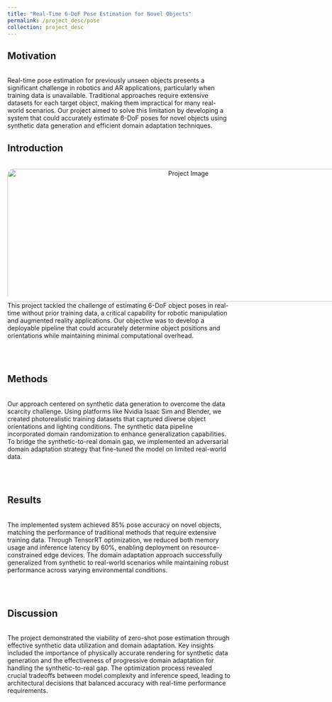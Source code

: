 ```yaml
---
title: "Real-Time 6-DoF Pose Estimation for Novel Objects"
permalink: /project_desc/pose
collection: project_desc
---
```


<h2>Motivation</h2><br>
Real-time pose estimation for previously unseen objects presents a significant challenge in robotics and AR applications, particularly when training data is unavailable. Traditional approaches require extensive datasets for each target object, making them impractical for many real-world scenarios. Our project aimed to solve this limitation by developing a system that could accurately estimate 6-DoF poses for novel objects using synthetic data generation and efficient domain adaptation techniques.

<h2>Introduction</h2><br>
<div style="width: 800px; height: 300px; border-radius: 15px; overflow: hidden; text-align: center;">
    <img src="../images/RAG/Q&A_pipeline.png" alt="Project Image" style="width: 100%; height: 100%; object-fit: contain;">
</div>
This project tackled the challenge of estimating 6-DoF object poses in real-time without prior training data, a critical capability for robotic manipulation and augmented reality applications. Our objective was to develop a deployable pipeline that could accurately determine object positions and orientations while maintaining minimal computational overhead.

<br><br>
<h2>Methods</h2><br>
Our approach centered on synthetic data generation to overcome the data scarcity challenge. Using platforms like Nvidia Isaac Sim and Blender, we created photorealistic training datasets that captured diverse object orientations and lighting conditions. The synthetic data pipeline incorporated domain randomization to enhance generalization capabilities. To bridge the synthetic-to-real domain gap, we implemented an adversarial domain adaptation strategy that fine-tuned the model on limited real-world data.

<br><br>
<h2>Results</h2><br>
The implemented system achieved 85% pose accuracy on novel objects, matching the performance of traditional methods that require extensive training data. Through TensorRT optimization, we reduced both memory usage and inference latency by 60%, enabling deployment on resource-constrained edge devices. The domain adaptation approach successfully generalized from synthetic to real-world scenarios while maintaining robust performance across varying environmental conditions.
 
<br><br>
<h2>Discussion</h2><br>
The project demonstrated the viability of zero-shot pose estimation through effective synthetic data utilization and domain adaptation. Key insights included the importance of physically accurate rendering for synthetic data generation and the effectiveness of progressive domain adaptation for handling the synthetic-to-real gap. The optimization process revealed crucial tradeoffs between model complexity and inference speed, leading to architectural decisions that balanced accuracy with real-time performance requirements.

<br><br>
<!-- <div style="width: 800px; height: 500px; border-radius: 15px; overflow: hidden; text-align: center;">
    <img src="../images/RAG/RAG_App.png" alt="Project Image" style="width: 100%; height: 100%; object-fit: contain;">
</div> -->
